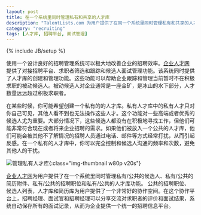 ```yaml
---
layout: post
title: 在一个系统里同时管理私有和共享的人才库
description: "TalentLists.com 为用户提供了在同一个系统里同时管理私有和共享的人才库、招聘职位、简历和候选人的功能"
category: "recruiting"
tags: [人才库, 招聘平台, 面试管理]
---
```

{% include JB/setup %}

使用一个设计良好的招聘管理系统可以极大地改善企业的招聘效率。[企业人才网](https://www.talentlines.com) 提供了对接招聘平台、求职者筛选和跟踪和候选人面试管理功能。该系统同时提供了人才库的创建和管理功能。这些功能可以帮助企业跟踪和管理当前暂时不在积极求职的被动候选人。被动候选人对企业通常是一座金矿，是冰山的水下部分，人才数量远远超过积极求职者。

在某些时候，你可能希望创建一个私有的的人才库。私有人才库中的私有人才只对你自己可见，其他人看不到也无法操作这些人才。这个功能对一些高端或者优秀的候选人尤为重要。大部分情况下，这些候选人都没有在积极地寻找工作，但他们可能非常符合现在或者将来企业招聘的需求。如果他们被放入一个公共的人才库，他们可能会被其他不了解情况的招聘人员通过电话、邮件等方式经常打扰，从而引起反感。在一个私有的人才库中，你可以完全控制和候选人沟通的频率和次数，避免其他人的干扰。

![管理私有人才库](https://www.talentlines.com/images/hero2.png){:class="img-thumbnail w80p v20s"}

[企业人才网](https://www.talentlines.com)为用户提供了在一个系统里同时管理私有/公共的候选人、私有/公共的简历附件、私有/公共的招聘职位和私有/公共的人才库功能。
公共的招聘职位、候选人列表，人才库和简历库为用户提供了一个非常好的协作空间。在这个协作平台上，招聘经理、面试官和招聘经理可以分享交流对求职者的评价和面试结果，系统自动保存所有的面试记录，从而为企业提供一个统一的招聘信息平台。

